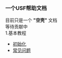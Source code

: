 ### 一个USF帮助文档  
目前只是一个 __"空壳"__ 文档  
等待贡献中  
1.基本教程
- [初始化](/USF%E5%AE%89%E8%A3%85%E6%95%99%E7%A8%8B/%E5%88%9D%E5%A7%8B%E5%8C%96.md)
- [常见问题](./常见问题.md)
